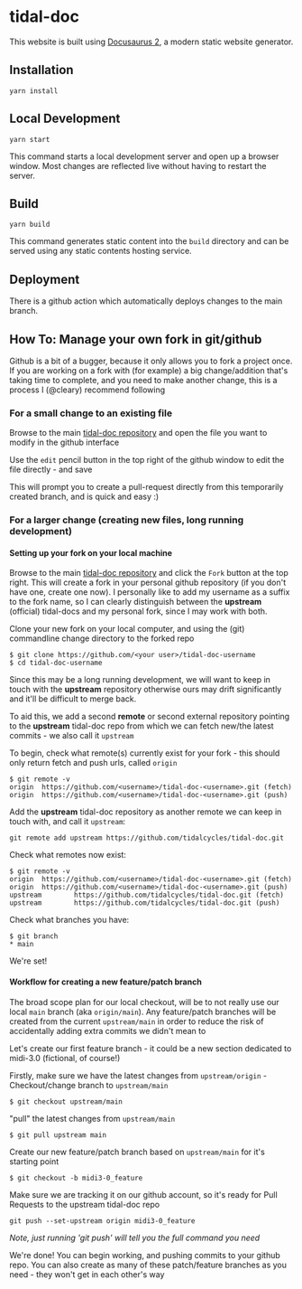 # tidal-doc

This website is built using [Docusaurus 2](https://v2.docusaurus.io/), a modern static website generator.

## Installation

```console
yarn install
```

## Local Development

```console
yarn start
```

This command starts a local development server and open up a browser window. Most changes are reflected live without having to restart the server.

## Build

```console
yarn build
```

This command generates static content into the `build` directory and can be served using any static contents hosting service.

## Deployment

There is a github action which automatically deploys changes to the main branch.

## How To: Manage your own fork in git/github

Github is a bit of a bugger, because it only allows you to fork a project once. If you are working on a fork with (for example) a big change/addition that's taking time to complete, and you need to make another change, this is a process I (@cleary) recommend following

### For a small change to an existing file

Browse to the main [tidal-doc repository](https://github.com/tidalcycles/tidal-doc) and open the file you want to modify in the github interface

Use the `edit` pencil button in the top right of the github window to edit the file directly - and save

This will prompt you to create a pull-request directly from this temporarily created branch, and is quick and easy :)

### For a larger change (creating new files, long running development)

#### Setting up your fork on your local machine

Browse to the main [tidal-doc repository](https://github.com/tidalcycles/tidal-doc) and click the `Fork` button at the top right. This will create a fork in your personal github repository (if you don't have one, create one now). I personally like to add my username as a suffix to the fork name, so I can clearly distinguish between the **upstream** (official) tidal-docs and my personal fork, since I may work with both.

Clone your new fork on your local computer, and using the (git) commandline change directory to the forked repo
```
$ git clone https://github.com/<your user>/tidal-doc-username
$ cd tidal-doc-username
```

Since this may be a long running development, we will want to keep in touch with the **upstream** repository otherwise ours may drift significantly and it'll be difficult to merge back. 

To aid this, we add a second **remote** or second external repository pointing to the **upstream** tidal-doc repo from which we can fetch new/the latest commits - we also call it `upstream`

To begin, check what remote(s) currently exist for your fork - this should only return fetch and push urls, called `origin`

```
$ git remote -v
origin  https://github.com/<username>/tidal-doc-<username>.git (fetch)
origin  https://github.com/<username>/tidal-doc-<username>.git (push)
```

Add the **upstream** tidal-doc repository as another remote we can keep in touch with, and call it `upstream`:
```
git remote add upstream https://github.com/tidalcycles/tidal-doc.git
```

Check what remotes now exist:
```
$ git remote -v
origin  https://github.com/<username>/tidal-doc-<username>.git (fetch)
origin  https://github.com/<username>/tidal-doc-<username>.git (push)
upstream        https://github.com/tidalcycles/tidal-doc.git (fetch)
upstream        https://github.com/tidalcycles/tidal-doc.git (push)
```

Check what branches you have:
```
$ git branch
* main
```

We're set! 

#### Workflow for creating a new feature/patch branch

The broad scope plan for our local checkout, will be to not really use our local `main` branch (aka `origin/main`). Any feature/patch branches will be created from the current `upstream/main` in order to reduce the risk of accidentally adding extra commits we didn't mean to 

Let's create our first feature branch - it could be a new section dedicated to midi-3.0 (fictional, of course!)

Firstly, make sure we have the latest changes from `upstream/origin` - Checkout/change branch to `upstream/main`
```
$ git checkout upstream/main
```

"pull" the latest changes from `upstream/main`
```
$ git pull upstream main
```

Create our new feature/patch branch based on `upstream/main` for it's starting point
```
$ git checkout -b midi3-0_feature
```

Make sure we are tracking it on our github account, so it's ready for Pull Requests to the upstream tidal-doc repo
```
git push --set-upstream origin midi3-0_feature
```

*Note, just running 'git push' will tell you the full command you need*

We're done! You can begin working, and pushing commits to your github repo. You can also create as many of these patch/feature branches as you need - they won't get in each other's way
